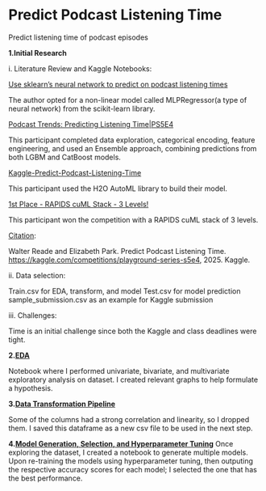 # Predict Podcast Listening Time
 Predict listening time of podcast episodes

**1.Initial Research**

i. Literature Review and Kaggle Notebooks:

[Use sklearn’s neural network to predict on podcast listening times](https://tracyrenee61.medium.com/use-sklearns-neural-network-to-predict-on-podcast-listening-times-410e3ec856a6)

The author opted for a non-linear model called MLPRegressor(a type of neural network) from the scikit-learn library.

[Podcast Trends: Predicting Listening Time|PS5E4](https://www.kaggle.com/code/marianadeem755/podcast-trends-predicting-listening-time-ps5e4)

This participant completed data exploration, categorical encoding, feature engineering, and used an Ensemble approach, combining predictions from both LGBM and CatBoost models.

[Kaggle-Predict-Podcast-Listening-Time](https://github.com/jhould007/Kaggle-Predict-Podcast-Listening-Time/tree/main)

This participant used the H2O AutoML library to build their model.

[1st Place - RAPIDS cuML Stack - 3 Levels!](https://www.kaggle.com/competitions/playground-series-s5e4/discussion/575784)

This participant won the competition with a RAPIDS cuML stack of 3 levels. 

[Citation](https://kaggle.com/competitions/playground-series-s5e4):

Walter Reade and Elizabeth Park. Predict Podcast Listening Time. https://kaggle.com/competitions/playground-series-s5e4, 2025. Kaggle.

ii. Data selection:

Train.csv for EDA, transform, and model
Test.csv for model prediction
sample_submission.csv as an example for Kaggle submission

iii. Challenges:

Time is an initial challenge since both the Kaggle and class deadlines were tight.


**2.[EDA](code/EDA.ipynb)**

Notebook where I performed univariate, bivariate, and multivariate exploratory analysis on dataset.
I created relevant graphs to help formulate a hypothesis. 

**3.[Data Transformation Pipeline](/Users/sa26/Documents/GitHub/Predict-Podcast-Listening-Time/code/transform.ipynb)**

Some of the columns had a strong correlation and linearity, so I dropped them.
I saved this dataframe as a new csv file to be used in the next step.

**4.[Model Generation, Selection, and Hyperparameter Tuning](/Users/sa26/Documents/GitHub/Predict-Podcast-Listening-Time/code/model.ipynb)**
Once exploring the dataset, I created a notebook to generate multiple models. Upon re-training the models using hyperparameter tuning, then outputing the respective accuracy scores for each model; I selected the one that has the best performance.

